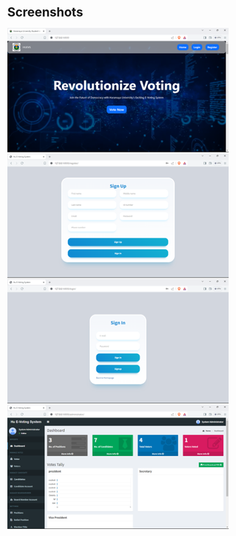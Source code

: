 # Screenshots
<img src="https://github.com/Daniyofaf/HUEVS/blob/main/Screenshots/Screenshot%202024-04-08%20180034.png">
<img src="https://github.com/Daniyofaf/HUEVS/blob/main/Screenshots/Screenshot 2024-04-08 180802.png">
<img src="https://github.com/Daniyofaf/HUEVS/blob/main/Screenshots/Screenshot 2024-04-08 180814.png">
<img src="https://github.com/Daniyofaf/HUEVS/blob/main/Screenshots/Screenshot 2024-04-08 180827.png">

